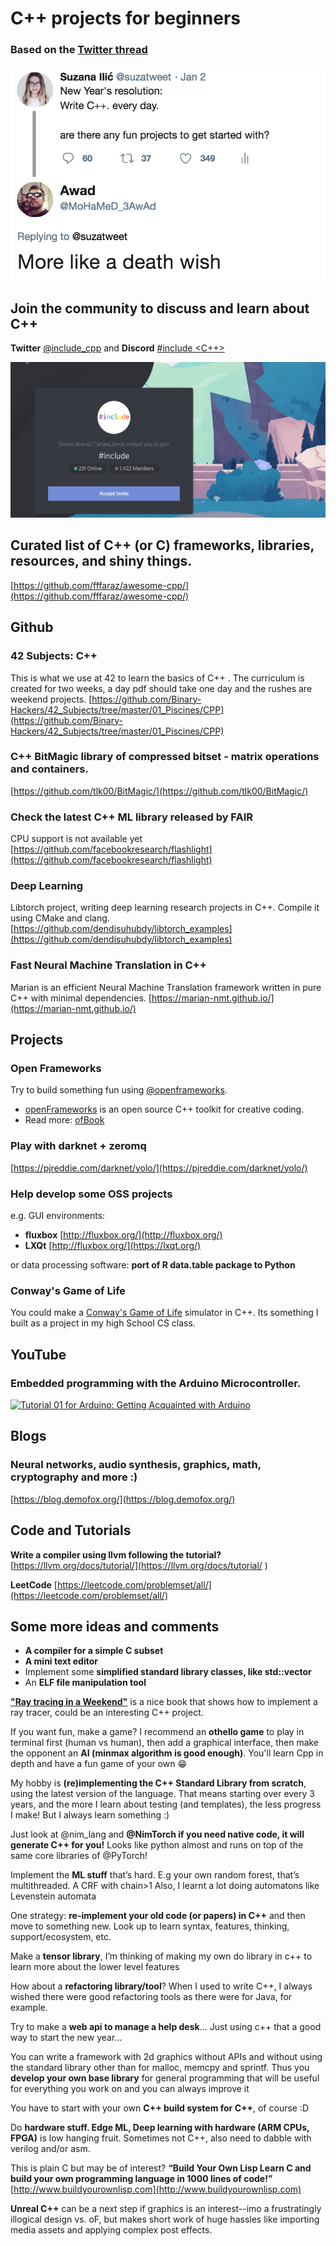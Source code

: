 # C++ projects for beginners

### Based on the [Twitter thread](https://twitter.com/suzatweet/status/1080265246701277186)
 
![alt text](images/cpp.png)



## Join the community to discuss and learn about C++ 
**Twitter** [@include_cpp](https://twitter.com/include_cpp) and **Discord** [#include <C++>](https://discordapp.com/invite/ZPErMGW)

![alt text](images/include.png)



## Curated list of C++ (or C) frameworks, libraries, resources, and shiny things.
[https://github.com/fffaraz/awesome-cpp/](https://github.com/fffaraz/awesome-cpp/)



## Github

### 42 Subjects: C++
This is what we use at 42 to learn the basics of C++ . The curriculum is created for two weeks, a day pdf should take one day and the rushes are weekend projects.
[https://github.com/Binary-Hackers/42_Subjects/tree/master/01_Piscines/CPP](https://github.com/Binary-Hackers/42_Subjects/tree/master/01_Piscines/CPP)

### C++ BitMagic library of compressed bitset - matrix operations and containers.
[https://github.com/tlk00/BitMagic/](https://github.com/tlk00/BitMagic/)

### Check the latest C++ ML library released by FAIR
CPU support is not available yet
[https://github.com/facebookresearch/flashlight](https://github.com/facebookresearch/flashlight)

### Deep Learning
Libtorch project, writing deep learning research projects in C++. Compile it using CMake and clang.
[https://github.com/dendisuhubdy/libtorch_examples](https://github.com/dendisuhubdy/libtorch_examples)

### Fast Neural Machine Translation in C++
Marian is an efficient Neural Machine Translation framework written in pure C++ with minimal dependencies. 
[https://marian-nmt.github.io/](https://marian-nmt.github.io/)



## Projects

### Open Frameworks
Try to build something fun using [@openframeworks](https://twitter.com/openframeworks).

- [openFrameworks](https://openframeworks.cc/) is an open source C++ toolkit for creative coding.
- Read more: [ofBook](https://openframeworks.cc/ofBook/chapters/foreword.html)

### Play with darknet + zeromq
[https://pjreddie.com/darknet/yolo/](https://pjreddie.com/darknet/yolo/) 

### Help develop some OSS projects
e.g. GUI environments:

- **fluxbox** [http://fluxbox.org/](http://fluxbox.org/)
- **LXQt** [http://fluxbox.org/](https://lxqt.org/) 

or data processing software:
**port of R data.table package to Python**

### Conway's Game of Life
You could make a [Conway's Game of Life](https://en.wikipedia.org/wiki/Conway%27s_Game_of_Life) simulator in C++. Its something I built as a project in my high School CS class.



## YouTube

### Embedded programming with the Arduino Microcontroller.

[![Tutorial 01 for Arduino: Getting Acquainted with Arduino](http://img.youtube.com/vi/fCxzA9_kg6s/0.jpg)](https://www.youtube.com/watch?v=fCxzA9_kg6s "Tutorial 01 for Arduino: Getting Acquainted with Arduino")



## Blogs

### Neural networks, audio synthesis, graphics, math, cryptography and more :)
[https://blog.demofox.org/](https://blog.demofox.org/)



## Code and Tutorials

**Write a compiler using llvm following the tutorial?** 
[https://llvm.org/docs/tutorial/](https://llvm.org/docs/tutorial/ )

**LeetCode** 
[https://leetcode.com/problemset/all/](https://leetcode.com/problemset/all/)

## Some more ideas and comments

- **A compiler for a simple C subset**
- **A mini text editor**
- Implement some **simplified standard library classes, like std::vector**
- An **ELF file manipulation tool**

[**"Ray tracing in a Weekend"**](http://www.realtimerendering.com/raytracing/) is a nice book that shows how to implement a ray tracer, could be an interesting C++ project.

If you want fun, make a game? I recommend an **othello game** to play in terminal first (human vs human), then add a graphical interface, then make the opponent an **AI (minmax algorithm is good enough)**. You'll learn Cpp  in depth and have a fun game of your own 😁

My hobby is **(re)implementing the C++ Standard Library from scratch**, using the latest version of the language. That means starting over every 3 years, and the more I learn about testing (and templates), the less progress I make! But I always learn something :)

Just look at @nim_lang and **@NimTorch if you need native code, it will generate C++ for you!** Looks like python almost and runs on top of the same core libraries of @PyTorch!

Implement the **ML stuff** that’s hard.
E.g your own random forest, that’s multithreaded. A CRF with chain>1
Also, I learnt a lot doing automatons like Levenstein automata

One strategy: **re-implement your old code (or papers) in C++** and then move to something new. Look up to learn syntax, features, thinking, support/ecosystem, etc.

Make a **tensor library**, I’m thinking of making my own do library in c++ to learn more about the lower level features

How about a **refactoring library/tool**? When I used to write C++, I always wished there were good refactoring tools as there were for Java, for example.

Try to make a **web api to manage a help desk**... Just using c++ that a good way to start the new year...

You can write a framework with 2d graphics without APIs and without using the standard library other than for malloc, memcpy and sprintf. Thus you **develop your own base library** for general programming that will be useful for everything you work on and you can always improve it

You have to start with your own **C++ build system for C++**, of course :D

Do **hardware stuff. Edge ML, Deep learning with hardware (ARM CPUs, FPGA)** is low hanging fruit. Sometimes not C++, also need to dabble with verilog and/or asm.

This is plain C but may be of interest? **“Build Your Own Lisp Learn C and build your own programming language in 1000 lines of code!”** [http://www.buildyourownlisp.com](http://www.buildyourownlisp.com)

**Unreal C++** can be a next step if graphics is an interest--imo a frustratingly illogical design vs. oF, but makes short work of huge hassles like importing media assets and applying complex post effects.
